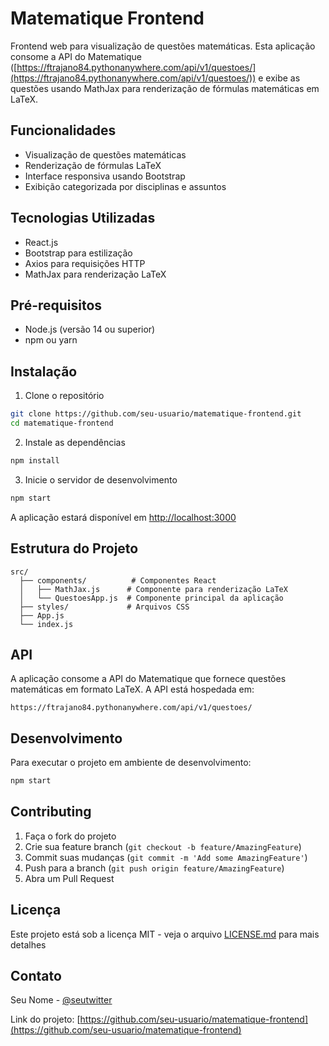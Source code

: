 # Matematique Frontend

Frontend web para visualização de questões matemáticas. Esta aplicação consome a API do Matematique ([https://ftrajano84.pythonanywhere.com/api/v1/questoes/](https://ftrajano84.pythonanywhere.com/api/v1/questoes/)) e exibe as questões usando MathJax para renderização de fórmulas matemáticas em LaTeX.

## Funcionalidades

- Visualização de questões matemáticas
- Renderização de fórmulas LaTeX
- Interface responsiva usando Bootstrap
- Exibição categorizada por disciplinas e assuntos

## Tecnologias Utilizadas

- React.js
- Bootstrap para estilização
- Axios para requisições HTTP
- MathJax para renderização LaTeX

## Pré-requisitos

- Node.js (versão 14 ou superior)
- npm ou yarn

## Instalação

1. Clone o repositório
```bash
git clone https://github.com/seu-usuario/matematique-frontend.git
cd matematique-frontend
```

2. Instale as dependências
```bash
npm install
```

3. Inicie o servidor de desenvolvimento
```bash
npm start
```

A aplicação estará disponível em [http://localhost:3000](http://localhost:3000)

## Estrutura do Projeto

```
src/
  ├── components/          # Componentes React
  │   ├── MathJax.js      # Componente para renderização LaTeX
  │   └── QuestoesApp.js  # Componente principal da aplicação
  ├── styles/             # Arquivos CSS
  ├── App.js             
  └── index.js
```

## API

A aplicação consome a API do Matematique que fornece questões matemáticas em formato LaTeX. A API está hospedada em:
```
https://ftrajano84.pythonanywhere.com/api/v1/questoes/
```

## Desenvolvimento

Para executar o projeto em ambiente de desenvolvimento:

```bash
npm start
```

## Contributing

1. Faça o fork do projeto
2. Crie sua feature branch (`git checkout -b feature/AmazingFeature`)
3. Commit suas mudanças (`git commit -m 'Add some AmazingFeature'`)
4. Push para a branch (`git push origin feature/AmazingFeature`)
5. Abra um Pull Request

## Licença

Este projeto está sob a licença MIT - veja o arquivo [LICENSE.md](LICENSE.md) para mais detalhes

## Contato

Seu Nome - [@seutwitter](https://twitter.com/seutwitter)

Link do projeto: [https://github.com/seu-usuario/matematique-frontend](https://github.com/seu-usuario/matematique-frontend)